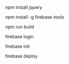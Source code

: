 npm install jquery

npm install -g firebase-tools

npm run build

firebase login

firebase init

firebase deploy
